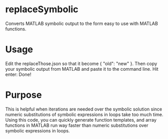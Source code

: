 # replaceSymbolic
Converts MATLAB symbolic output to the form easy to use with MATLAB functions.
# Usage
Edit the replaceThose.json so that it become { "old": "new" }. Then copy your symbolic output from MATLAB and paste it to the command line. Hit enter: Done!
# Purpose
This is helpful when iterations are needed over the symbolic solution since numeric substitutions of symbolic expressions in loops take too much time. Using this code, you can quickly generate function templates, and array functions in MATLAB run way faster than numeric substitutions over symbolic expressions in loops.
